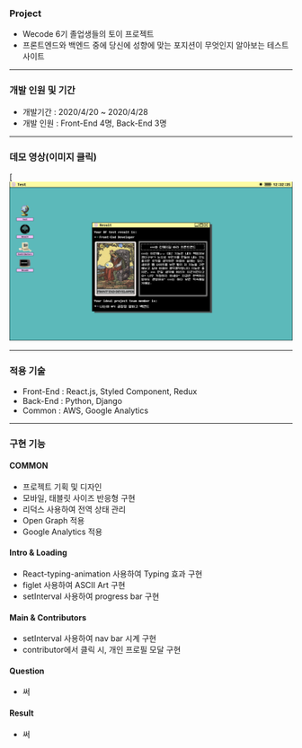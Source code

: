 ### Project

+ Wecode 6기 졸업생들의 토이 프로젝트
+ 프론트엔드와 백엔드 중에 당신에 성향에 맞는 포지션이 무엇인지 알아보는 테스트 사이트

---------

### 개발 인원 및 기간

+ 개발기간 : 2020/4/20 ~ 2020/4/28
+ 개발 인원 : Front-End 4명, Back-End 3명

---------

### 데모 영상(이미지 클릭)

[![BF-TEST 미리보기](./src/Images/ReadMe.png)

---------

### 적용 기술

+ Front-End : React.js, Styled Component, Redux
+ Back-End : Python, Django
+ Common : AWS, Google Analytics

---------

### 구현 기능

#### COMMON
+ 프로젝트 기획 및 디자인
+ 모바일, 태블릿 사이즈 반응형 구현
+ 리덕스 사용하여 전역 상태 관리
+ Open Graph 적용
+ Google Analytics 적용

#### Intro & Loading
+ React-typing-animation 사용하여 Typing 효과 구현
+ figlet 사용하여 ASCII Art 구현
+ setInterval 사용하여 progress bar 구현

#### Main & Contributors
+ setInterval 사용하여 nav bar 시계 구현
+ contributor에서 클릭 시, 개인 프로필 모달 구현 

#### Question
+ 써

#### Result
+ 써



